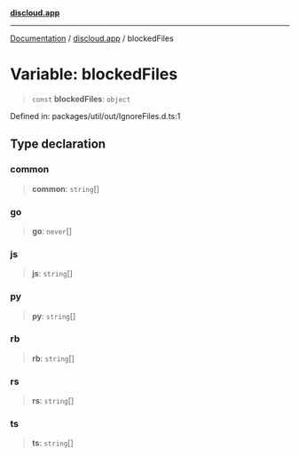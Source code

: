 [**discloud.app**](../README.md)

***

[Documentation](../../packages.md) / [discloud.app](../README.md) / blockedFiles

# Variable: blockedFiles

> `const` **blockedFiles**: `object`

Defined in: packages/util/out/IgnoreFiles.d.ts:1

## Type declaration

### common

> **common**: `string`[]

### go

> **go**: `never`[]

### js

> **js**: `string`[]

### py

> **py**: `string`[]

### rb

> **rb**: `string`[]

### rs

> **rs**: `string`[]

### ts

> **ts**: `string`[]
